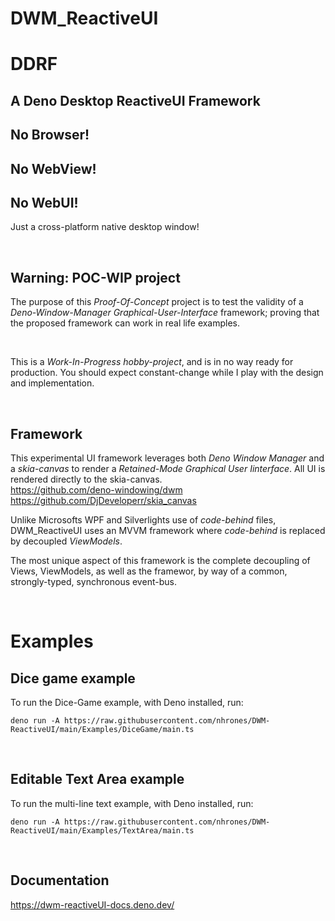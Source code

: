 # DWM_ReactiveUI

# DDRF

## A Deno Desktop ReactiveUI Framework 

## No Browser!  
## No WebView! 
## No WebUI! 
Just a cross-platform native desktop window!


<br/>

## Warning: POC-WIP project
The purpose of this _Proof-Of-Concept_ project is to test the validity of a _Deno-Window-Manager Graphical-User-Interface_ framework; proving that the proposed framework can work in real life examples.

<br/>

This is a _Work-In-Progress hobby-project_, and is in no way ready for production. You should expect constant-change while I play with the design and implementation.

<br/>

## Framework
This experimental UI framework leverages both _Deno Window Manager_ and a _skia-canvas_ to render a _Retained-Mode Graphical User Iinterface_.  All UI is rendered directly to the skia-canvas.  
https://github.com/deno-windowing/dwm    
https://github.com/DjDeveloperr/skia_canvas 

Unlike Microsofts WPF and Silverlights use of _code-behind_ files, DWM_ReactiveUI uses an MVVM framework where _code-behind_ is replaced by decoupled _ViewModels_. 
<br/>

The most unique aspect of this framework is the complete decoupling of Views, ViewModels, as well as the framewor, by way of a common, strongly-typed, synchronous event-bus.
 
<br/>

# Examples

## Dice game example
To run the Dice-Game example, with Deno installed, run:
```
deno run -A https://raw.githubusercontent.com/nhrones/DWM-ReactiveUI/main/Examples/DiceGame/main.ts
```
 
<br/>

## Editable Text Area example
To run the multi-line text example, with Deno installed, run:
```
deno run -A https://raw.githubusercontent.com/nhrones/DWM-ReactiveUI/main/Examples/TextArea/main.ts
```
 
<br/>

## Documentation
https://dwm-reactiveUI-docs.deno.dev/
 
<br/>

 
<br/>
